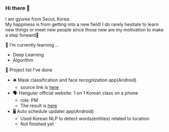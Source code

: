 ### Hi there 👋
I am gyuree from Seoul, Korea.<br>
My happiness is from getting into a new field!
I do rarely hesitate to learn new things or meet new people since those new are my motivation to make a step forward🥰

🌱 I’m currently learning ...
- Deep Learning
- Algorithm

🌱 Project list I've done
- 🛎️ Mask classification and face recognization app(Android)
  - source link is [here](https://github.com/jinh0290/MadCamp-week3) 
- 🗣️ Hanguler official website: 1 on 1 Korean class on a phone 
  - role: PM
  - The result is [here](http://www.hangulers.com)
- 🖥️ Auto schedule updater app(Android)
  - Used Korean NLP to detect words(entities) related to location
  - Not finished yet

<!--
**gyuree-kim/gyuree-kim** is a ✨ _special_ ✨ repository because its `README.md` (this file) appears on your GitHub profile.
I want to make everyday gyurious day: a day with curiosity about the world around me.

Here are some ideas to get you started:

- 🔭 I’m currently working on ...
- 🌱 I’m currently learning ...
- 👯 I’m looking to collaborate on ...
- 🤔 I’m looking for help with ...
- 💬 Ask me about ...
- 📫 How to reach me: ...
- 😄 Pronouns: ...
- ⚡ Fun fact: ...
-->
